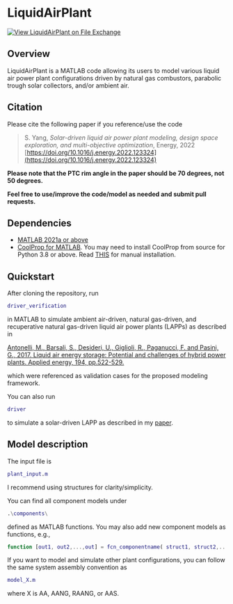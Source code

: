 # LiquidAirPlant

[![View LiquidAirPlant on File Exchange](https://www.mathworks.com/matlabcentral/images/matlab-file-exchange.svg)](https://www.mathworks.com/matlabcentral/fileexchange/106080-liquidairplant)

## Overview 
LiquidAirPlant is a MATLAB code allowing its users to model various liquid air power plant configurations driven by natural gas combustors, parabolic trough solar collectors, and/or ambient air. 

## Citation
Please cite the following paper if you reference/use the code
> S. Yang, _Solar-driven liquid air power plant modeling, design space exploration, and multi-objective optimization_, Energy, 2022 [https://doi.org/10.1016/j.energy.2022.123324](https://doi.org/10.1016/j.energy.2022.123324)

**Please note that the PTC rim angle in the paper should be 70 degrees, not 50 degrees.**

**Feel free to use/improve the code/model as needed and submit pull requests.**

## Dependencies
* [MATLAB 2021a or above](https://www.mathworks.com/products/matlab.html)
* [CoolProp for MATLAB](http://www.coolprop.org/coolprop/wrappers/MATLAB/index.html). You may need to install CoolProp from source for Python 3.8 or above. Read [THIS](http://www.coolprop.org/coolprop/wrappers/Python/index.html) for manual installation.

## Quickstart
After cloning the repository, run
```MATLAB
driver_verification
```
in MATLAB to simulate ambient air-driven, natural gas-driven, and recuperative natural gas-driven liquid air power plants (LAPPs) as described in 

[Antonelli, M., Barsali, S., Desideri, U., Giglioli, R., Paganucci, F. and Pasini, G., 2017. Liquid air energy storage: Potential and challenges of hybrid power plants. Applied energy, 194, pp.522-529.](https://doi.org/10.1016/j.apenergy.2016.11.091)

which were referenced as validation cases for the proposed modeling framework.

You can also run 
```MATLAB
driver
```
to simulate a solar-driven LAPP as described in my [paper](https://doi.org/10.1016/j.energy.2022.123324). 

## Model description
The input file is
```MATLAB
plant_input.m
```
I recommend using structures for clarity/simplicity.

You can find all component models under
```MATLAB
.\components\
```
defined as MATLAB functions. You may also add new component models as functions, e.g., 
```MATLAB
function [out1, out2,...,out] = fcn_componentname( struct1, struct2,...,struct )
```

If you want to model and simulate other plant configurations, you can follow the same system assembly convention as
```MATLAB
model_X.m
```
where X is AA, AANG, RAANG, or AAS. 

